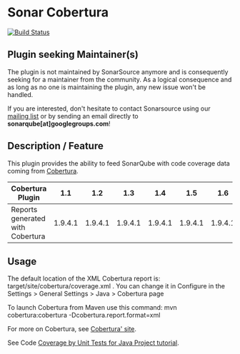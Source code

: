 Sonar Cobertura 
===============
[![Build Status](https://api.travis-ci.org/SonarQubeCommunity/sonar-cobertura.svg)](https://travis-ci.org/SonarQubeCommunity/sonar-cobertura)

## Plugin seeking Maintainer(s)
The plugin is not maintained by SonarSource anymore and is consequently seeking for a maintainer from the community. As a logical consequence and as long as no one is maintaining the plugin, any new issue won't be handled.

If you are interested, don't hesitate to contact Sonarsource using our [mailing list](https://groups.google.com/forum/#!forum/sonarqube) or by sending an email directly to **sonarqube[at]googlegroups.com**!

## Description / Feature
This plugin provides the ability to feed SonarQube with code coverage data coming from [Cobertura](http://cobertura.github.io/cobertura/).

Cobertura Plugin | 1.1 | 1.2 | 1.3 | 1.4 | 1.5 | 1.6 | 1.7
---------------- | --- | --- | --- | --- | --- | --- | ---
Reports generated with Cobertura | 1.9.4.1	|	1.9.4.1	|	1.9.4.1	|	1.9.4.1	|	1.9.4.1	|	1.9.4.1	|	1.9.4.1

## Usage
The default location of the XML Cobertura report is: target/site/cobertura/coverage.xml . You can change it in Configure in the Settings > General Settings > Java > Cobertura page

To launch Cobertura from Maven use this command: mvn cobertura:cobertura -Dcobertura.report.format=xml

For more on Cobertura, see [Cobertura' site](http://cobertura.github.io/cobertura/).

See Code [Coverage by Unit Tests for Java Project tutorial](http://docs.sonarqube.org/display/PLUG/Code+Coverage+by+Unit+Tests+for+Java+Project).
